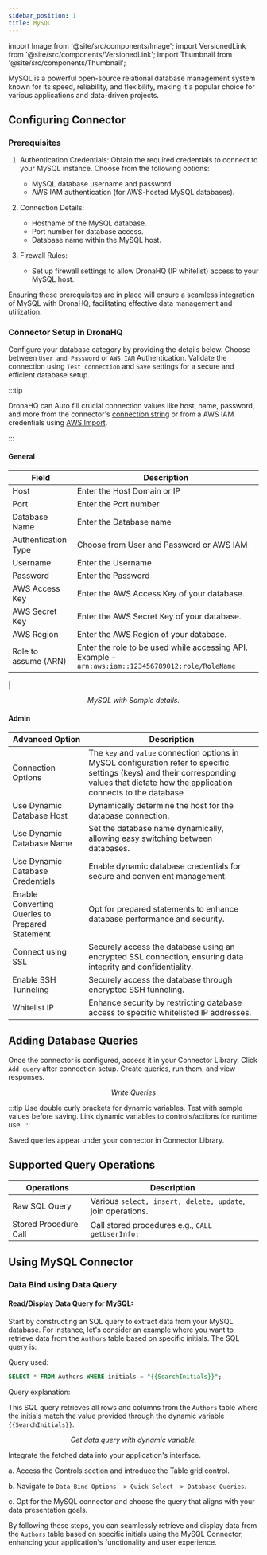 ```yaml
---
sidebar_position: 1
title: MySQL
---
```

import Image from '@site/src/components/Image';
import VersionedLink from '@site/src/components/VersionedLink';
import Thumbnail from '@site/src/components/Thumbnail';



MySQL is a powerful open-source relational database management system known for its speed, reliability, and flexibility, making it a popular choice for various applications and data-driven projects. 

## Configuring Connector

### Prerequisites

1. Authentication Credentials: Obtain the required credentials to connect to your MySQL instance. Choose from the following options:
   - MySQL database username and password.
   - AWS IAM authentication (for AWS-hosted MySQL databases).

2. Connection Details:
   - Hostname of the MySQL database.
   - Port number for database access.
   - Database name within the MySQL host.

3. Firewall Rules:
   - Set up firewall settings to allow DronaHQ (IP whitelist) access to your MySQL host.

Ensuring these prerequisites are in place will ensure a seamless integration of MySQL with DronaHQ, facilitating effective data management and utilization.

### Connector Setup in DronaHQ

Configure your database category by providing the details below. Choose between `User and Password` or `AWS IAM` Authentication. Validate the connection using `Test connection` and `Save` settings for a secure and efficient database setup.

:::tip

DronaHQ can Auto fill crucial connection values like host, name, password, and more from the connector's [connection string](https://www.postgresql.org/docs/current/libpq-connect.html#LIBPQ-CONNSTRING) or from a AWS IAM credentials using [AWS Import](/datasource-concepts/aws_import).

:::

#### General 

| Field                | Description                             |
|----------------------|-----------------------------------------|
| Host                 | Enter the Host Domain or IP             |
| Port                 | Enter the Port number                   |
| Database Name        | Enter the Database name                 |
| Authentication Type | Choose from User and Password or AWS IAM |
| Username             | Enter the Username                      |
| Password             | Enter the Password                      |
| AWS Access Key             | Enter the AWS Access Key  of your database.      |
| AWS Secret Key | Enter the AWS Secret Key of your database.                      |
| AWS Region | Enter the AWS Region of your database.                   |
| Role to assume (ARN) | Enter the role to be used while accessing API. Example - `arn:aws:iam::123456789012:role/RoleName`

 |

<figure>
  <Thumbnail src="/img/reference/connectors/mysql/details.png" alt="MySQL with Sample details." />
  <figcaption align = "center"><i>MySQL with Sample details.</i></figcaption>
</figure>

#### Admin

| Advanced Option   | Description    |
|--------------------|---------------------|
| Connection Options | The `key` and `value` connection options in MySQL configuration refer to specific settings (keys) and their corresponding values that dictate how the application connects to the database |
| Use Dynamic Database Host                | Dynamically determine the host for the database connection.                               |
| Use Dynamic Database Name                | Set the database name dynamically, allowing easy switching between databases.              |
| <VersionedLink to = "../../datasource-concepts/dynamic_credentials"> Use Dynamic Database Credentials        </VersionedLink> | Enable dynamic database credentials for secure and convenient management.                  |
| <VersionedLink to = "../../datasource-concepts/prepared_statements"> Enable Converting Queries to Prepared Statement </VersionedLink>| Opt for prepared statements to enhance database performance and security.          |
| <VersionedLink to = "../../datasource-concepts/ssl_configurations"> Connect using SSL  </VersionedLink> | Securely access the database using an encrypted SSL connection, ensuring data integrity and confidentiality. |
| <VersionedLink to = "../../datasource-concepts/ssh_tunneling"> Enable SSH Tunneling          </VersionedLink>           | Securely access the database through encrypted SSH tunneling.                              |
| <VersionedLink to = "../../datasource-concepts/whitelisting_dronahq_ip"> Whitelist IP                 </VersionedLink>            | Enhance security by restricting database access to specific whitelisted IP addresses.     |



## Adding Database Queries

Once the connector is configured, access it in your Connector Library. Click `Add query` after connection setup. Create queries, run them, and view responses.

<figure>
  <Thumbnail src="/img/reference/connectors/mysql/data-query.jpeg" alt="Write Queries" />
  <figcaption align = "center"><i>Write Queries</i></figcaption>
</figure>

:::tip
Use double curly brackets for dynamic variables. Test with sample values before saving. Link dynamic variables to controls/actions for runtime use.
:::

Saved queries appear under your connector in Connector Library.



## Supported Query Operations

| Operations           | Description                                     |
|----------------------|-------------------------------------------------|
| Raw SQL Query        | Various `select, insert, delete, update`, join operations. |
| Stored Procedure Call| Call stored procedures e.g., `CALL getUserInfo;` |

## Using MySQL Connector

### Data Bind using Data Query

#### Read/Display Data Query for MySQL:

Start by constructing an SQL query to extract data from your MySQL database. For instance, let's consider an example where you want to retrieve data from the `Authors` table based on specific initials. The SQL query is:

Query used:

```sql
SELECT * FROM Authors WHERE initials = "{{SearchInitials}}";
```

Query explanation:

This SQL query retrieves all rows and columns from the `Authors` table where the initials match the value provided through the dynamic variable `{{SearchInitials}}`.

<figure>
  <Thumbnail src="/img/reference/connectors/mysql/getall.jpeg" alt="Get data query with dynamic variable." />
  <figcaption align = "center"><i>Get data query with dynamic variable.</i></figcaption>
</figure>

Integrate the fetched data into your application's interface.

 a. Access the Controls section and introduce the Table grid control.

 b. Navigate to `Data Bind Options -> Quick Select -> Database Queries`.

 c. Opt for the MySQL connector and choose the query that aligns with your data presentation goals.

By following these steps, you can seamlessly retrieve and display data from the `Authors` table based on specific initials using the MySQL Connector, enhancing your application's functionality and user experience.
